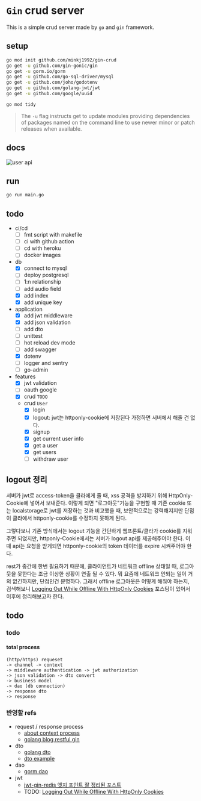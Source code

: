 # `Gin` crud server

This is a simple crud server made by `go` and `gin` framework.

## setup

```bash
go mod init github.com/minkj1992/gin-crud
go get -u github.com/gin-gonic/gin
go get -u gorm.io/gorm
go get -u github.com/go-sql-driver/mysql
go get -u github.com/joho/godotenv
go get -u github.com/golang-jwt/jwt
go get -u github.com/google/uuid

go mod tidy
```

> The `-u` flag instructs get to update modules providing dependencies of packages named on the command line to use newer minor or patch releases when available.

## docs

![user api](http://www.plantuml.com/plantuml/proxy?cache=no&src=https://raw.githubusercontent.com/minkj1992/gin-crud/main/docs/users.puml)

## run

```bash
go run main.go
```

## todo

- ci/cd
  - [ ] fmt script with makefile
  - [ ] ci with github action
  - [ ] cd with heroku
  - [ ] docker images
- db
  - [x] connect to mysql
  - [ ] deploy postgresql
  - [ ] 1:n relationship
  - [ ] add audio field
  - [x] add index
  - [x] add unique key
- application
  - [x] add jwt middleware
  - [x] add json validation
  - [ ] add dto
  - [ ] unittest
  - [ ] hot reload dev mode
  - [ ] add swagger
  - [x] dotenv
  - [ ] logger and sentry
  - [ ] go-admin
- features
  - [x] jwt validation
  - [ ] oauth google
  - [x] crud `TODO`
  - crud `User`
    - [x] login
    - [x] logout: jwt는 httponly-cookie에 저장된다 가정하면 서버에서 해줄 건 없다.
    - [x] signup
    - [x] get current user info
    - [x] get a user
    - [x] get users
    - [ ] withdraw user

## logout 정리

서버가 jwt로 access-token을 클라에게 줄 때, xss 공격을 방지하기 위해 HttpOnly-Cookie에 넣어서 보내준다.
이렇게 되면 "로그아웃"기능을 구현할 때 기존 cookie 또는 localstorage로 jwt를 저장하는 것과 비교했을 때, 보안적으로는 강력해지지만 단점이 클라에서 httponly-cookie를 수정하지 못하게 된다.

그렇다보니 기존 방식에서는 logout 기능을 간단하게 웹프론트/클라가 cookie를 지워주면 되었지만, httponly-Cookie에서는 서버가 logout api를 제공해주어야 한다. 이 때 api는 요청을 받게되면 httponly-cookie의 token 데이터를 expire 시켜주어야 한다.

rest가 중간에 한번 필요하기 때문에, 클라이언트가 네트워크 offline 상태일 때, 로그아웃을 못한다는 조금 이상한 상황이 연출 될 수 있다. 뭐 요즘에 네트워크 안되는 일이 거의 없긴하지만, 단점인건 분명하다. 그래서 offline 로그아웃은 어떻게 해줘야 하는지, 검색해보니 [Logging Out While Offline With HttpOnly Cookies](https://medium.com/@thbrown/logging-out-with-http-only-session-ad09898876ba) 포스팅이 있어서 이후에 정리해보고자 한다.

## todo

### todo

#### total process

```
(http/https) requeset
-> channel -> context
-> middleware authentication -> jwt authorization
-> json validation -> dto convert
-> business model
-> dao (db connection)
-> response dto
-> response
```

### 반영할 refs

- request / response process
  - [about context process](https://www.sohamkamani.com/golang/context-cancellation-and-values/)
  - [golang blog restful gin](https://go.dev/doc/tutorial/web-service-gin)
- dto
  - [golang dto](https://stackoverflow.com/a/44981367)
  - [dto example](https://hellokoding.com/crud-restful-apis-with-go-modules-wire-gin-gorm-and-mysql/)
- dao
  - [gorm dao](https://umi0410.github.io/blog/golang/how-to-backend-in-go-db/)
- jwt
  - [jwt-gin-redis 엣지 포인트 잘 정리된 포스트](https://learn.vonage.com/blog/2020/03/13/using-jwt-for-authentication-in-a-golang-application-dr/)
  - TODO: [Logging Out While Offline With HttpOnly Cookies](https://medium.com/@thbrown/logging-out-with-http-only-session-ad09898876ba)
